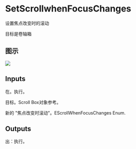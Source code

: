 # SetScrollwhenFocusChanges

设置焦点改变时的滚动

目标是卷轴箱

## 图示

![]($-20221218-20475485.png)

## Inputs

在。执行。

目标。Scroll Box对象参考。

新的 "焦点改变时滚动"。EScrollWhenFocusChanges Enum.  

## Outputs

出：执行。

